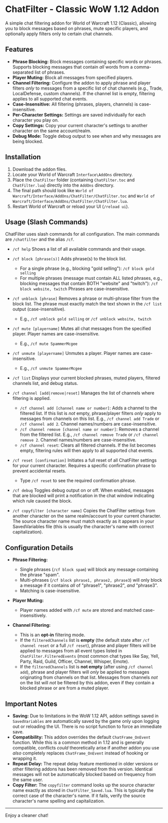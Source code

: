 # ChatFilter - Classic WoW 1.12 Addon

A simple chat filtering addon for World of Warcraft 1.12 (Classic), allowing you to block messages based on phrases, mute specific players, and optionally apply filters only to certain chat channels.

## Features

*   **Phrase Blocking:** Block messages containing specific words or phrases. Supports blocking messages that contain *all* words from a comma-separated list of phrases.
*   **Player Muting:** Block all messages from specified players.
*   **Channel Filtering:** Configure the addon to apply phrase and player filters *only* to messages from a specific list of chat channels (e.g., Trade, LocalDefense, custom channels). If the channel list is empty, filtering applies to all supported chat events.
*   **Case-Insensitive:** All filtering (phrases, players, channels) is case-insensitive.
*   **Per-Character Settings:** Settings are saved individually for each character you play on.
*   **Copy Settings:** Copy your current character's settings to another character on the same account/realm.
*   **Debug Mode:** Toggle debug output to see when and why messages are being blocked.

## Installation

1.  Download the addon files.
2.  Locate your World of Warcraft `Interface\AddOns` directory.
3.  Place the `ChatFilter` folder (containing `ChatFilter.toc` and `ChatFilter.lua`) directly into the `AddOns` directory.
4.  The final path should look like `World of Warcraft/Interface/AddOns/ChatFilter/ChatFilter.toc` and `World of Warcraft/Interface/AddOns/ChatFilter/ChatFilter.lua`.
5.  Restart World of Warcraft or reload your UI (`/reload ui`).

## Usage (Slash Commands)

ChatFilter uses slash commands for all configuration. The main commands are `/chatfilter` and the alias `/cf`.

*   `/cf help`
    Shows a list of all available commands and their usage.

*   `/cf block [phrase(s)]`
    Adds phrase(s) to the block list.
    -   For a single phrase (e.g., blocking "gold selling"): `/cf block gold selling`
    -   For multiple phrases (message must contain ALL listed phrases, e.g., blocking messages that contain BOTH "website" and "twitch"): `/cf block website, twitch`
    Phrases are case-insensitive.

*   `/cf unblock [phrase]`
    Removes a phrase or multi-phrase filter from the block list. The phrase must exactly match the text shown in the `/cf list` output (case-insensitive).
    -   E.g., `/cf unblock gold selling` or `/cf unblock website, twitch`

*   `/cf mute [playername]`
    Mutes all chat messages from the specified player. Player names are case-insensitive.
    -   E.g., `/cf mute SpammerMcgee`

*   `/cf unmute [playername]`
    Unmutes a player. Player names are case-insensitive.
    -   E.g., `/cf unmute SpammerMcgee`

*   `/cf list`
    Displays your current blocked phrases, muted players, filtered channels list, and debug status.

*   `/cf channel [add|remove|reset]`
    Manages the list of channels where filtering is applied.
    -   `/cf channel add [channel name or number]`: Adds a channel to the filtered list. If this list is *not* empty, phrase/player filters *only* apply to messages from channels on this list. E.g., `/cf channel add Trade` or `/cf channel add 2`. Channel names/numbers are case-insensitive.
    -   `/cf channel remove [channel name or number]`: Removes a channel from the filtered list. E.g., `/cf channel remove Trade` or `/cf channel remove 2`. Channel names/numbers are case-insensitive.
    -   `/cf channel reset`: Clears all filtered channels. If the list becomes empty, filtering rules will then apply to all supported chat events.

*   `/cf reset [confirmation]`
    Initiates a full reset of all ChatFilter settings for your current character. Requires a specific confirmation phrase to prevent accidental resets.
    -   Type `/cf reset` to see the required confirmation phrase.

*   `/cf debug`
    Toggles debug output on or off. When enabled, messages that are blocked will print a notification in the chat window indicating which rule caused the block.

*   `/cf copyfilter [character name]`
    Copies the ChatFilter settings from another character on the same realm/account to your current character. The source character name must match exactly as it appears in your SavedVariables file (this is usually the character's name with correct capitalization).

## Configuration Details

*   **Phrase Filtering:**
    -   Single phrases (`/cf block spam`) will block any message containing the phrase "spam".
    -   Multi-phrases (`/cf block phrase1, phrase2, phrase3`) will only block a message if it contains *all* of "phrase1", "phrase2", *and* "phrase3".
    -   Matching is case-insensitive.

*   **Player Muting:**
    -   Player names added with `/cf mute` are stored and matched case-insensitively.

*   **Channel Filtering:**
    -   This is an **opt-in** filtering mode.
    -   If the `filteredChannels` list is **empty** (the default state after `/cf channel reset` or a full `/cf reset`), phrase and player filters will be applied to messages from all event types listed in `ChatFilter.FilteredEvents` (most common chat types like Say, Yell, Party, Raid, Guild, Officer, Channel, Whisper, Emote).
    -   If the `filteredChannels` list is **not empty** (after using `/cf channel add`), phrase and player filters will *only* be applied to messages originating from channels on that list. Messages from channels *not* on the list will *not* be filtered by this addon, even if they contain a blocked phrase or are from a muted player.

## Important Notes

*   **Saving:** Due to limitations in the WoW 1.12 API, addon settings saved in `SavedVariables` are automatically saved by the game only upon logging out or reloading the UI. There is no script function to force an immediate save.
*   **Compatibility:** This addon overrides the default `ChatFrame_OnEvent` function. While this is a common method in 1.12 and is generally compatible, conflicts *could* theoretically arise if another addon you use *also* completely replaces `ChatFrame_OnEvent` instead of hooking or wrapping it.
*   **Repeat Delay:** The repeat delay feature mentioned in older versions or other filtering addons has been removed from this version. Identical messages will not be automatically blocked based on frequency from the same user.
*   **Copy Filter:** The `copyfilter` command looks up the source character name exactly as stored in `ChatFilter_Saved.lua`. This is typically the correct case of the character's name. If it fails, verify the source character's name spelling and capitalization.

---

Enjoy a cleaner chat!